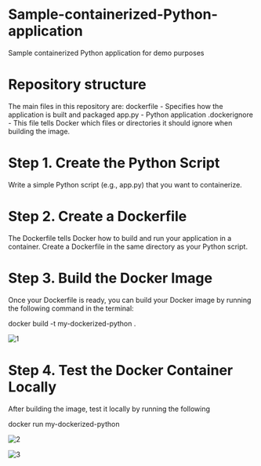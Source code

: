 # Sample-containerized-Python-application
Sample containerized Python application for demo purposes

# Repository structure
The main files in this repository are:
dockerfile - Specifies how the application is built and packaged
app.py - Python application
.dockerignore - This file tells Docker which files or directories it should ignore when building the image.

# Step 1.	Create the Python Script
Write a simple Python script (e.g., app.py) that you want to containerize.

# Step 2. Create a Dockerfile
The Dockerfile tells Docker how to build and run your application in a container. Create a Dockerfile in the same directory as your Python script.

# Step 3. Build the Docker Image
Once your Dockerfile is ready, you can build your Docker image by running the following command in the terminal:

docker build -t my-dockerized-python .

![1](https://github.com/user-attachments/assets/4cdee44c-7b7e-40f4-b1a0-a1e6f1d81307)


# Step 4. Test the Docker Container Locally
After building the image, test it locally by running the following

docker run my-dockerized-python

![2](https://github.com/user-attachments/assets/532ec4d7-0baa-4422-aea8-d6ccb401f83e)

![3](https://github.com/user-attachments/assets/53675f04-027e-481d-8d4e-937cf637f096)
